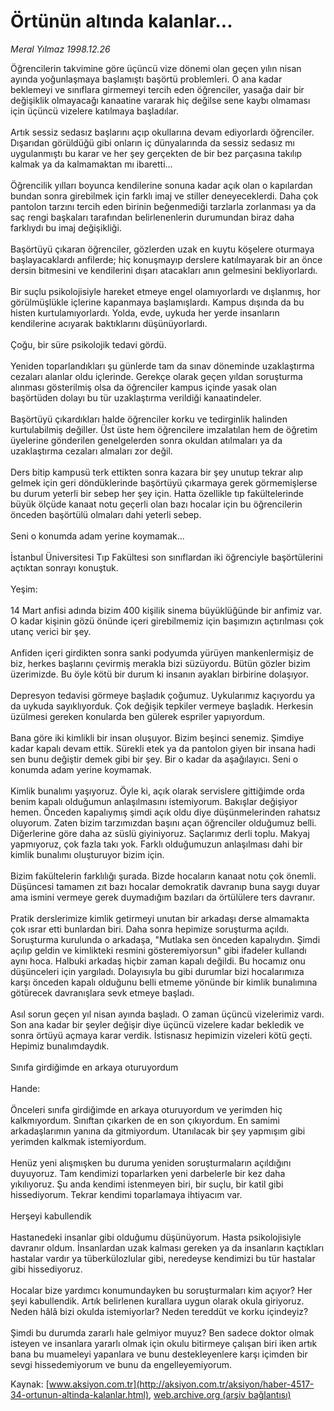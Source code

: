 # Örtünün altında kalanlar...

*Meral Yılmaz 1998.12.26*

<font class="agenda2NewsSpot">
 Öğrencilerin takvimine göre üçüncü vize dönemi olan geçen yılın nisan ayında yoğunlaşmaya başlamıştı başörtü problemleri.
</font>
<font class="newsDetail">
 O ana kadar beklemeyi ve sınıflara girmemeyi tercih eden öğrenciler, yasağa dair bir değişiklik olmayacağı kanaatine vararak hiç değilse sene kaybı olmaması için üçüncü vizelere katılmaya başladılar.
 <br/>
 <br/>
 Artık sessiz sedasız başlarını açıp okullarına devam ediyorlardı öğrenciler. Dışarıdan görüldüğü gibi onların iç dünyalarında da sessiz sedasız mı uygulanmıştı bu karar ve her şey gerçekten de bir bez parçasına takılıp kalmak ya da kalmamaktan mı ibaretti...
 <br/>
 <br/>
 Öğrencilik yılları boyunca kendilerine sonuna kadar açık olan o kapılardan bundan sonra girebilmek için farklı imaj ve stiller deneyeceklerdi. Daha çok pantolon tarzını tercih eden birinin beğenmediği tarzlarla zorlanması ya da saç rengi başkaları tarafından belirlenenlerin durumundan biraz daha farklıydı bu imaj değişikliği.
 <br/>
 <br/>
 Başörtüyü çıkaran öğrenciler, gözlerden uzak en kuytu köşelere oturmaya başlayacaklardı anfilerde; hiç konuşmayıp derslere katılmayarak bir an önce dersin bitmesini ve kendilerini dışarı atacakları anın gelmesini bekliyorlardı.
 <br/>
 <br/>
 Bir suçlu psikolojisiyle hareket etmeye engel olamıyorlardı ve dışlanmış, hor görülmüşlükle içlerine kapanmaya başlamışlardı. Kampus dışında da bu histen kurtulamıyorlardı. Yolda, evde, uykuda her yerde insanların kendilerine acıyarak baktıklarını düşünüyorlardı.
 <br/>
 <br/>
 Çoğu, bir süre psikolojik tedavi gördü.
 <br/>
 <br/>
 Yeniden toparlandıkları şu günlerde tam da sınav döneminde uzaklaştırma cezaları alanlar oldu içlerinde. Gerekçe olarak geçen yıldan soruşturma alınması gösterilmiş olsa da öğrenciler kampus içinde yasak olan başörtüden dolayı bu tür uzaklaştırma verildiği kanaatindeler.
 <br/>
 <br/>
 Başörtüyü çıkardıkları halde öğrenciler korku ve tedirginlik halinden kurtulabilmiş değiller. Üst üste hem öğrencilere imzalatılan hem de öğretim üyelerine gönderilen genelgelerden sonra okuldan atılmaları ya da uzaklaştırma cezaları almaları zor değil.
 <br/>
 <br/>
 Ders bitip kampusü terk ettikten sonra kazara bir şey unutup tekrar alıp gelmek için geri döndüklerinde başörtüyü çıkarmaya gerek görmemişlerse bu durum yeterli bir sebep her şey için. Hatta özellikle tıp fakültelerinde büyük ölçüde kanaat notu geçerli olan bazı hocalar için bu öğrencilerin önceden başörtülü olmaları dahi yeterli sebep.
 <br/>
 <br/>
 Seni o konumda adam yerine koymamak...
 <br/>
 <br/>
 İstanbul Üniversitesi Tıp Fakültesi son sınıflardan iki öğrenciyle başörtülerini açtıktan sonrayı konuştuk.
 <br/>
 <br/>
 Yeşim:
 <br/>
 <br/>
 14 Mart anfisi adında bizim 400 kişilik sinema büyüklüğünde bir anfimiz var. O kadar kişinin gözü önünde içeri girebilmemiz için başımızın açtırılması çok utanç verici bir şey.
 <br/>
 <br/>
 Anfiden içeri girdikten sonra sanki podyumda yürüyen mankenlermişiz de biz, herkes başlarını çevirmiş merakla bizi süzüyordu. Bütün gözler bizim üzerimizde. Bu öyle kötü bir durum ki insanın ayakları birbirine dolaşıyor.
 <br/>
 <br/>
 Depresyon tedavisi görmeye başladık çoğumuz. Uykularımız kaçıyordu ya da uykuda sayıklıyorduk. Çok değişik tepkiler vermeye başladık. Herkesin üzülmesi gereken konularda ben gülerek espriler yapıyordum.
 <br/>
 <br/>
 Bana göre iki kimlikli bir insan oluşuyor. Bizim beşinci senemiz. Şimdiye kadar kapalı devam ettik. Sürekli etek ya da pantolon giyen bir insana hadi sen bunu değiştir demek gibi bir şey. Bir o kadar da aşağılayıcı. Seni o konumda adam yerine koymamak.
 <br/>
 <br/>
 Kimlik bunalımı yaşıyoruz. Öyle ki, açık olarak servislere gittiğimde orda benim kapalı olduğumun anlaşılmasını istemiyorum. Bakışlar değişiyor hemen. Önceden kapalıymış şimdi açık oldu diye düşünmelerinden rahatsız oluyorum. Zaten bizim tarzımızdan başını açan öğrenciler olduğumuz belli. Diğerlerine göre daha az süslü giyiniyoruz. Saçlarımız derli toplu. Makyaj yapmıyoruz, çok fazla takı yok. Farklı olduğumuzun anlaşılması dahi bir kimlik bunalımı oluşturuyor bizim için.
 <br/>
 <br/>
 Bizim fakültelerin farklılığı şurada. Bizde hocaların kanaat notu çok önemli. Düşüncesi tamamen zıt bazı hocalar demokratik davranıp buna saygı duyar ama ismini vermeye gerek duymadığım bazıları da örtülülere ters davranır.
 <br/>
 <br/>
 Pratik derslerimize kimlik getirmeyi unutan bir arkadaşı derse almamakta çok ısrar etti bunlardan biri. Daha sonra hepimize soruşturma açıldı. Soruşturma kurulunda o arkadaşa, "Mutlaka sen önceden kapalıydın. Şimdi açılıp geldin ve kimlikteki resmini gösteremiyorsun" gibi ifadeler kullandı aynı hoca. Halbuki arkadaş hiçbir zaman kapalı değildi. Bu hocamız onu düşünceleri için yargıladı. Dolayısıyla bu gibi durumlar bizi hocalarımıza karşı önceden kapalı olduğunu belli etmeme yönünde bir kimlik bunalımına götürecek davranışlara sevk etmeye başladı.
 <br/>
 <br/>
 Asıl sorun geçen yıl nisan ayında başladı. O zaman üçüncü vizelerimiz vardı. Son ana kadar bir şeyler değişir diye üçüncü vizelere kadar bekledik ve sonra örtüyü açmaya karar verdik. İstisnasız hepimizin vizeleri kötü geçti. Hepimiz bunalımdaydık.
 <br/>
 <br/>
 Sınıfa girdiğimde en arkaya oturuyordum
 <br/>
 <br/>
 Hande:
 <br/>
 <br/>
 Önceleri sınıfa girdiğimde en arkaya oturuyordum ve yerimden hiç kalkmıyordum. Sınıftan çıkarken de en son çıkıyordum. En samimi arkadaşlarımın yanına da gitmiyordum. Utanılacak bir şey yapmışım gibi yerimden kalkmak istemiyordum.
 <br/>
 <br/>
 Henüz yeni alışmışken bu duruma yeniden soruşturmaların açıldığını duyuyoruz. Tam kendimizi toparlarken yeni darbelerle bir kez daha yıkılıyoruz. Şu anda kendimi istenmeyen biri, bir suçlu, bir katil gibi hissediyorum. Tekrar kendimi toparlamaya ihtiyacım var.
 <br/>
 <br/>
 Herşeyi kabullendik
 <br/>
 <br/>
 Hastanedeki insanlar gibi olduğumu düşünüyorum. Hasta psikolojisiyle davranır oldum. İnsanlardan uzak kalması gereken ya da insanların kaçtıkları hastalar vardır ya tüberkülozlular gibi, neredeyse kendimizi bu tür hastalar gibi hissediyoruz.
 <br/>
 <br/>
 Hocalar bize yardımcı konumundayken bu soruşturmaları kim açıyor? Her şeyi kabullendik. Artık belirlenen kurallara uygun olarak okula giriyoruz. Neden hâlâ bizi okulda istemiyorlar? Neden tereddüt ve korku içindeyiz?
 <br/>
 <br/>
 Şimdi bu durumda zararlı hale gelmiyor muyuz? Ben sadece doktor olmak isteyen ve insanlara yararlı olmak için okulu bitirmeye çalışan biri iken artık bana bu muameleyi yapanlara ve bunu destekleyenlere karşı içimden bir sevgi hissedemiyorum ve bunu da engelleyemiyorum.
 <br/>
</font>

Kaynak: [www.aksiyon.com.tr](http://aksiyon.com.tr/aksiyon/haber-4517-34-ortunun-altinda-kalanlar.html), [web.archive.org (arşiv bağlantısı)](http://web.archive.org/web/20101210100135/http://aksiyon.com.tr/aksiyon/haber-4517-34-ortunun-altinda-kalanlar.html)
